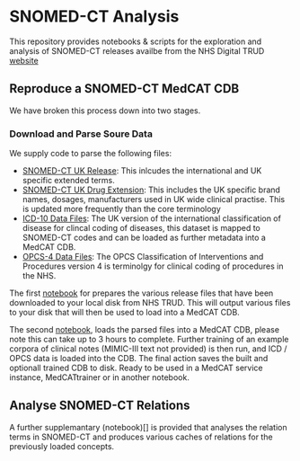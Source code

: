 # SNOMED-CT Analysis
This repository provides notebooks & scripts for the exploration and analysis of SNOMED-CT releases availbe from the NHS Digital TRUD [website](https://isd.digital.nhs.uk/)

## Reproduce a SNOMED-CT MedCAT CDB
We have broken this process down into two stages.

### Download and Parse Soure Data
We supply code to parse the following files:
- [SNOMED-CT UK Release](https://isd.digital.nhs.uk/trud3/user/authenticated/group/0/pack/26): This inlcudes the international and UK specific extended terms.
- [SNOMED-CT UK Drug Extension](https://isd.digital.nhs.uk/trud3/user/authenticated/group/0/pack/26): This includes the UK specific brand names, dosages, manufacturers used in UK wide clinical practise. This is updated more frequently than the core terminology
- [ICD-10 Data Files](https://isd.digital.nhs.uk/trud3/user/authenticated/group/0/pack/28): The UK version of the international classification of disease for clincal coding of diseases, this dataset is mapped to SNOMED-CT codes and can be loaded as further metadata into a MedCAT CDB.
- [OPCS-4 Data Files](https://isd.digital.nhs.uk/trud3/user/authenticated/group/0/pack/10): The OPCS Classification of Interventions and Procedures version 4 is terminolgy for clinical coding of procedures in the NHS. 

The first [notebook](https://github.com/tomolopolis/SNOMED-CT_Analysis/blob/master/Exploring%20a%20SNOMED-CT%20Release.ipynb) for prepares the various release files that have been downloaded to your local disk from NHS TRUD. This will output various files to your disk that will then be used to load into a MedCAT CDB.

The second [notebook](https://github.com/tomolopolis/SNOMED-CT_Analysis/blob/master/Build_SNOMED-CT_CDB.ipynb), loads the parsed files into a MedCAT CDB, please note this can take up to 3 hours to complete. Further training of an example corpora of clinical notes (MIMIC-III text not provided) is then run, and ICD / OPCS data is loaded into the CDB. The final action saves the built and optionall trained CDB to disk. Ready to be used in a MedCAT service instance, MedCATtrainer or in another notebook. 

## Analyse SNOMED-CT Relations

A further supplemantary (notebook)[] is provided that analyses the relation terms in SNOMED-CT and produces various caches of relations for the previously loaded concepts.
